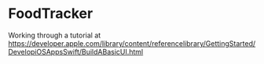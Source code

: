 # FoodTracker

Working through a tutorial at 
https://developer.apple.com/library/content/referencelibrary/GettingStarted/DevelopiOSAppsSwift/BuildABasicUI.html
